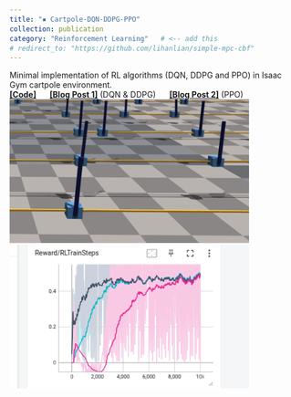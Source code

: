 ```yaml
---
title: "▪ Cartpole-DQN-DDPG-PPO"
collection: publication
category: "Reinforcement Learning"   # <-- add this
# redirect_to: "https://github.com/lihanlian/simple-mpc-cbf"
---
```

Minimal implementation of RL algorithms (DQN, DDPG and PPO) in Isaac Gym cartpole environment.<br/> 
<i class="fa-brands fa-github"></i> [**[Code]**](https://github.com/lihanlian/cartpole-dqn-ddpg-ppo) &nbsp;&nbsp;&nbsp;&nbsp;
<i class="fa-solid fa-blog"></i> [**[Blog Post 1]**](https://lihanlian.github.io/posts/blog6) (DQN & DDPG) &nbsp;&nbsp;&nbsp;&nbsp;
<i class="fa-solid fa-blog"></i> [**[Blog Post 2]**](https://lihanlian.github.io/posts/blog7) (PPO) <br>
<img src='/images/blog/blog6/dqn-result.gif' style='width:420px;'>
<img src='/images/blog/blog7/tensorboard.png' style='width:420px;'>
